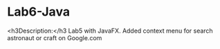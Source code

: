 # Lab6-Java
<h3Description:</h3
Lab5 with JavaFX.
Added context menu for search astronaut or craft on Google.com
